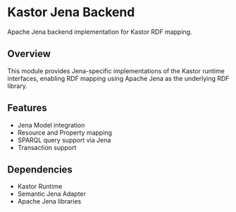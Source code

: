 # Kastor Jena Backend

Apache Jena backend implementation for Kastor RDF mapping.

## Overview

This module provides Jena-specific implementations of the Kastor runtime interfaces, enabling RDF mapping using Apache Jena as the underlying RDF library.

## Features

- Jena Model integration
- Resource and Property mapping
- SPARQL query support via Jena
- Transaction support

## Dependencies

- Kastor Runtime
- Semantic Jena Adapter
- Apache Jena libraries